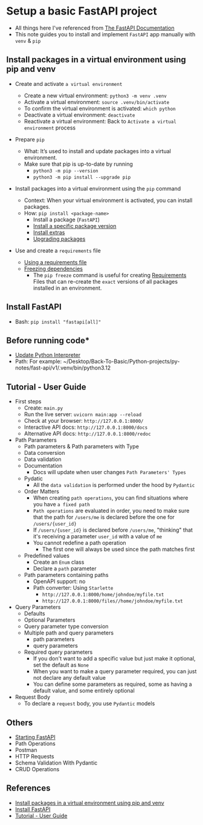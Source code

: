 # Setup a basic FastAPI project
- All things here I've referenced from [The FastAPI Documentation](https://fastapi.tiangolo.com/tutorial)
- This note guides you to install and implement `FastAPI` app manually with `venv` & `pip`

## Install packages in a virtual environment using pip and venv
- Create and activate `a virtual environment`
    - Create a new virtual environment: `python3 -m venv .venv`
    - Activate a virtual environment: `source .venv/bin/activate`
    - To confirm the virtual environment is activated: `which python`
    - Deactivate a virtual environment: `deactivate`
    - Reactivate a virtual environment: Back to `Activate a virtual environment` process

- Prepare `pip`
    - What: It’s used to install and update packages into a virtual environment.
    - Make sure that pip is up-to-date by running
        - `python3 -m pip --version`
        - `python3 -m pip install --upgrade pip`

- Install packages into a virtual environment using the `pip` command
    - Context: When your virtual environment is activated, you can install packages.
    - How: `pip install <package-name>`
        - Install a package (`FastAPI`)
        - [Install a specific package version](https://packaging.python.org/en/latest/guides/installing-using-pip-and-virtual-environments/#install-a-specific-package-version)
        - [Install extras](https://packaging.python.org/en/latest/guides/installing-using-pip-and-virtual-environments/#install-extras)
        - [Upgrading packages](https://packaging.python.org/en/latest/guides/installing-using-pip-and-virtual-environments/#upgrading-packages)
        

- Use and create a `requirements` file
    - [Using a requirements file](https://packaging.python.org/en/latest/guides/installing-using-pip-and-virtual-environments/#using-a-requirements-file)
    - [Freezing dependencies](https://packaging.python.org/en/latest/guides/installing-using-pip-and-virtual-environments/#freezing-dependencies)
        - The `pip freeze` command is useful for creating [Requirements](https://pip.pypa.io/en/latest/user_guide/#requirements-files) Files that can re-create the `exact` versions of all packages installed in an environment.

## Install FastAPI
- Bash: `pip install "fastapi[all]"`

## Before running code*
- [Update Python Interpreter](https://stackoverflow.com/questions/53939751/pylint-unresolved-import-error-in-visual-studio-code)
- Path:
    For example: ~/Desktop/Back-To-Basic/Python-projects/py-notes/fast-api/v1/.venv/bin/python3.12

## Tutorial - User Guide
- First steps
    - Create: `main.py`
    - Run the live server: `uvicorn main:app --reload`
    - Check at your browser: `http://127.0.0.1:8000/`
    - Interactive API docs: `http://127.0.0.1:8000/docs`
    - Alternative API docs: `http://127.0.0.1:8000/redoc`
- Path Parameters
    - Path parameters & Path parameters with Type
    - Data conversion
    - Data validation
    - Documentation
        - Docs will update when user changes `Path Parameters' Types`
    - Pydatic
        - All the `data validation` is performed under the hood by `Pydantic`
    - Order Matters
        - When creating `path operations`, you can find situations where you have `a fixed path`
        - `Path operations` are evaluated in order, you need to make sure that the path for `/users/me` is declared before the one for `/users/{user_id}`
        - If `/users/{user_id}` is declared before `/users/me`, "thinking" that it's receiving a parameter `user_id` with a value of `me`
        - You cannot redefine a path operation
            - The first one will always be used since the path matches first
    - Predefined values
        - Create an `Enum` class
        - Declare a `path` parameter
    - Path parameters containing paths
        - OpenAPI support: no
        - Path converter: Using `Starlette`
            - `http://127.0.0.1:8000/home/johndoe/myfile.txt`
            - `http://127.0.0.1:8000/files//home/johndoe/myfile.txt`
- Query Parameters
    - Defaults
    - Optional Parameters
    - Query parameter type conversion
    - Multiple path and query parameters
        - path parameters
        - query parameters
    - Required query parameters
        - If you don't want to add a specific value but just make it optional, set the default as `None`
        - When you want to make a query parameter required, you can just not declare any default value
        - You can define some parameters as required, some as having a default value, and some entirely optional
- Request Body
    - To declare a `request` body, you use `Pydantic` models
    
## Others
- [Starting FastAPI](https://www.youtube.com/watch?v=0sOvCWFmrtA&t=2181s)
- Path Operations
- Postman
- HTTP Requests
- Schema Validation With Pydantic
- CRUD Operations

## References
- [Install packages in a virtual environment using pip and venv](https://packaging.python.org/en/latest/guides/installing-using-pip-and-virtual-environments)
- [Install FastAPI](https://fastapi.tiangolo.com/tutorial/#install-fastapi)
- [Tutorial - User Guide](https://fastapi.tiangolo.com/tutorial/)